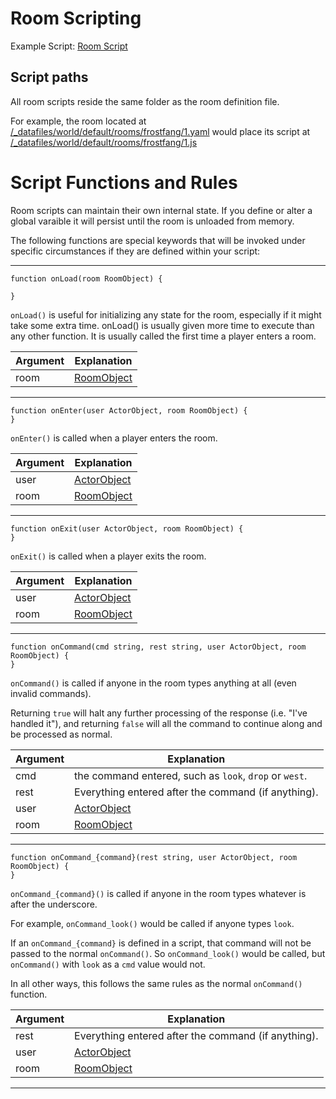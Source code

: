 # Room Scripting

Example Script: 
[Room Script](/_datafiles/world/default/rooms/frostfang/1.js)

## Script paths

All room scripts reside the same folder as the room definition file.

For example, the room located at [/_datafiles/world/default/rooms/frostfang/1.yaml](/_datafiles/world/default/rooms/frostfang/1.yaml) would place its script at [/_datafiles/world/default/rooms/frostfang/1.js](/_datafiles/world/default/rooms/frostfang/1.js)

# Script Functions and Rules

Room scripts can maintain their own internal state. If you define or alter a global varaible it will persist until the room is unloaded from memory.

The following functions are special keywords that will be invoked under specific circumstances if they are defined within your script:

---

```
function onLoad(room RoomObject) {

}
```

`onLoad()` is useful for initializing any state for the room, especially if it might take some extra time. onLoad() is usually given more time to execute than any other function.
It is usually called the first time a player enters a room.

|  Argument | Explanation |
| --- | --- |
| room | [RoomObject](FUNCTIONS_ROOMS.md) |

---

```
function onEnter(user ActorObject, room RoomObject) {
}
```

`onEnter()` is called when a player enters the room.

|  Argument | Explanation |
| --- | --- |
| user | [ActorObject](FUNCTIONS_ACTORS.md) |
| room | [RoomObject](FUNCTIONS_ROOMS.md) |

---

```
function onExit(user ActorObject, room RoomObject) {
}
```

`onExit()` is called when a player exits the room.

|  Argument | Explanation |
| --- | --- |
| user | [ActorObject](FUNCTIONS_ACTORS.md) |
| room | [RoomObject](FUNCTIONS_ROOMS.md) |

---

```
function onCommand(cmd string, rest string, user ActorObject, room RoomObject) {
}
```

`onCommand()` is called if anyone in the room types anything at all (even invalid commands).

Returning `true` will halt any further processing of the response (i.e. "I've handled it"), and returning `false` will all the command to continue along and be processed as normal.

|  Argument | Explanation |
| --- | --- |
| cmd | the command entered, such as `look`, `drop` or `west`. |
| rest | Everything entered after the command (if anything). |
| user | [ActorObject](FUNCTIONS_ACTORS.md) |
| room | [RoomObject](FUNCTIONS_ROOMS.md) |

---

```
function onCommand_{command}(rest string, user ActorObject, room RoomObject) {
}
```

`onCommand_{command}()` is called if anyone in the room types whatever is after the underscore.

For example, `onCommand_look()` would be called if anyone types `look`.

If an `onCommand_{command}` is defined in a script, that command will not be passed to the normal `onCommand()`. So `onCommand_look()` would be called, but `onCommand()` with `look` as a `cmd` value would not.

In all other ways, this follows the same rules as the normal `onCommand()` function.

|  Argument | Explanation |
| --- | --- |
| rest | Everything entered after the command (if anything). |
| user | [ActorObject](FUNCTIONS_ACTORS.md) |
| room | [RoomObject](FUNCTIONS_ROOMS.md) |

---